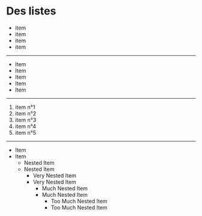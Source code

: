 # Des listes

- item
- item
- item
- item

---

* Item
* Item
* Item
* Item
* Item

---

1. item n°1
2. item n°2
3. item n°3
4. item n°4
5. item n°5

---

* Item
* Item
    * Nested Item
    * Nested Item
        * Very Nested Item
        * Very Nested Item
            * Much Nested Item
            * Much Nested Item
                * Too Much Nested Item
                * Too Much Nested Item